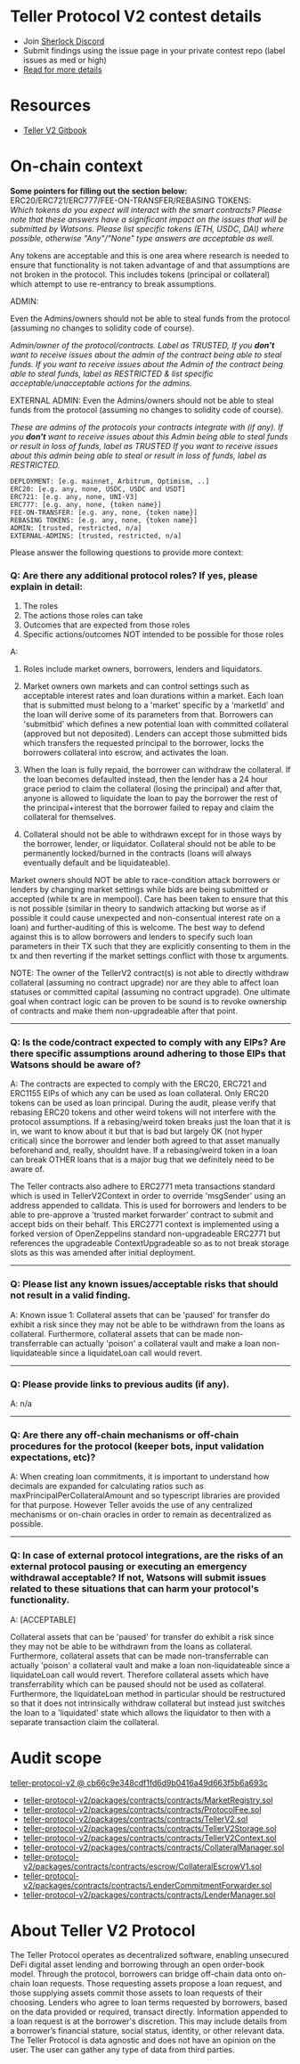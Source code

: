 
# Teller Protocol V2 contest details

- Join [Sherlock Discord](https://discord.gg/MABEWyASkp)
- Submit findings using the issue page in your private contest repo (label issues as med or high)
- [Read for more details](https://docs.sherlock.xyz/audits/watsons)

# Resources

- [Teller V2 Gitbook](https://docs.teller.org/teller-v2/)

# On-chain context
 

**Some pointers for filling out the section below:**  
ERC20/ERC721/ERC777/FEE-ON-TRANSFER/REBASING TOKENS:  
*Which tokens do you expect will interact with the smart contracts? Please note that these answers have a significant impact on the issues that will be submitted by Watsons. Please list specific tokens (ETH, USDC, DAI) where possible, otherwise "Any"/"None" type answers are acceptable as well.*

Any tokens are acceptable and this is one area where research is needed to ensure that functionality is not taken advantage of and that assumptions are not broken in the protocol. This includes tokens (principal or collateral) which attempt to use re-entrancy to break assumptions. 


ADMIN:

Even the Admins/owners should not be able to steal funds from the protocol (assuming no changes to solidity code of course).

*Admin/owner of the protocol/contracts.
Label as TRUSTED, If you **don't** want to receive issues about the admin of the contract being able to steal funds. 
If you want to receive issues about the Admin of the contract being able to steal funds, label as RESTRICTED & list specific acceptable/unacceptable actions for the admins.*

EXTERNAL ADMIN:
Even the Admins/owners should not be able to steal funds from the protocol (assuming no changes to solidity code of course).

*These are admins of the protocols your contracts integrate with (if any). 
If you **don't** want to receive issues about this Admin being able to steal funds or result in loss of funds, label as TRUSTED
If you want to receive issues about this admin being able to steal or result in loss of funds, label as RESTRICTED.*
 
```
DEPLOYMENT: [e.g. mainnet, Arbitrum, Optimism, ..]
ERC20: [e.g. any, none, USDC, USDC and USDT]
ERC721: [e.g. any, none, UNI-V3]
ERC777: [e.g. any, none, {token name}]
FEE-ON-TRANSFER: [e.g. any, none, {token name}]
REBASING TOKENS: [e.g. any, none, {token name}]
ADMIN: [trusted, restricted, n/a]
EXTERNAL-ADMINS: [trusted, restricted, n/a]
```


Please answer the following questions to provide more context: 
### Q: Are there any additional protocol roles? If yes, please explain in detail:
1) The roles
2) The actions those roles can take 
3) Outcomes that are expected from those roles 
4) Specific actions/outcomes NOT intended to be possible for those roles

A: 
1) Roles include market owners, borrowers, lenders and liquidators. 

2) Market owners own markets and can control settings such as acceptable interest rates and loan durations within a market.  Each loan that is submitted must belong to a 'market' specific by a 'marketId' and the loan will derive some of its parameters from that.   Borrowers can 'submitbid' which defines a new potential loan with committed collateral (approved but not deposited).  Lenders can accept those submitted bids which transfers the requested principal to the borrower, locks the borrowers collateral into escrow, and activates the loan. 

3)  When the loan is fully repaid, the borrower can withdraw the collateral.  If the loan becomes defaulted instead, then the lender has a 24 hour grace period to claim the collateral (losing the principal) and after that, anyone is allowed to liquidate the loan to pay the borrower the rest of the principal+interest that the borrower failed to repay and claim the collateral for themselves.  

4) Collateral should not be able to withdrawn except for in those ways by the borrower, lender, or liquidator.  Collateral should not be able to be permanently locked/burned in the contracts (loans will always eventually default and be liquidateable). 

Market owners should NOT be able to race-condition attack borrowers or lenders by changing market settings while bids are being submitted or accepted (while tx are in mempool).  Care has been taken to ensure that this is not possible (similar in theory to sandwich attacking but worse as if possible it could cause unexpected and non-consentual interest rate on a loan) and further-auditing of this is welcome.  The best way to defend against this is to allow borrowers and lenders to specify such loan parameters in their TX such that they are explicitly consenting to them in the tx and then reverting if the market settings conflict with those tx arguments. 



NOTE: The owner of the TellerV2 contract(s) is not able to directly withdraw collateral (assuming no contract upgrade) nor are they able to affect loan statuses or committed capital (assuming no contract upgrade).  One ultimate goal when contract logic can be proven to be sound is to revoke ownership of contracts and make them non-upgradeable after that point. 

___
### Q: Is the code/contract expected to comply with any EIPs? Are there specific assumptions around adhering to those EIPs that Watsons should be aware of?

A: The contracts are expected to comply with the ERC20, ERC721 and ERC1155 EIPs of which any can be used as loan collateral.  Only ERC20 tokens can be used as loan principal.  During the audit, please verify that rebasing ERC20 tokens and other weird tokens will not interfere with the protocol assumptions.  If a rebasing/weird token breaks just the loan that it is in, we want to know about it but that is bad but largely OK (not hyper critical) since the borrower and lender both agreed to that asset manually beforehand and, really, shouldnt have.  If a rebasing/weird token in a loan can break OTHER loans that is a major bug that we definitely need to be aware of.  

The Teller contracts also adhere to ERC2771 meta transactions standard which is used in TellerV2Context in order to override 'msgSender' using an address appended to calldata.  This is used for borrowers and lenders to be able to pre-approve a 'trusted market forwarder' contract to submit and accept bids on their behalf.  This ERC2771 context is implemented using a forked version of OpenZeppelins standard non-upgradeable ERC2771 but references the upgradeable ContextUpgradeable so as to not break storage slots as this was amended after initial deployment. 


___

### Q: Please list any known issues/acceptable risks that should not result in a valid finding.

A: Known issue 1: Collateral assets that can be 'paused' for transfer do exhibit a risk since they may not be able to be withdrawn from the loans as collateral. Furthermore, collateral assets that can be made non-transferrable can actually 'poison' a collateral vault and make a loan non-liquidateable since a liquidateLoan call would revert.  


____
### Q: Please provide links to previous audits (if any).
A: n/a

___

### Q: Are there any off-chain mechanisms or off-chain procedures for the protocol (keeper bots, input validation expectations, etc)? 

A: When creating loan commitments, it is important to understand how decimals are expanded for calculating ratios such as maxPrincipalPerCollateralAmount and so typescript libraries are provided for that purpose.  However Teller avoids the use of any centralized mechanisms or on-chain oracles in order to remain as decentralized as possible.  

_____

### Q: In case of external protocol integrations, are the risks of an external protocol pausing or executing an emergency withdrawal acceptable? If not, Watsons will submit issues related to these situations that can harm your protocol's functionality. 

A: [ACCEPTABLE] 

Collateral assets that can be 'paused' for transfer do exhibit a risk since they may not be able to be withdrawn from the loans as collateral. Furthermore, collateral assets that can be made non-transferrable can actually 'poison' a collateral vault and make a loan non-liquidateable since a liquidateLoan call would revert.  Therefore collateral assets which have transferrability which can be paused should not be used as collateral.  Furthermore, the liquidateLoan method in particular should be restructured so that it does not intrinsically withdraw collateral but instead just switches the loan to a 'liquidated' state which allows the liquidator to then with a separate transaction claim the collateral.  


# Audit scope


[teller-protocol-v2 @ cb66c9e348cdf1fd6d9b0416a49d663f5b6a693c](https://github.com/teller-protocol/teller-protocol-v2/tree/cb66c9e348cdf1fd6d9b0416a49d663f5b6a693c)
- [teller-protocol-v2/packages/contracts/contracts/MarketRegistry.sol](teller-protocol-v2/packages/contracts/contracts/MarketRegistry.sol)
- [teller-protocol-v2/packages/contracts/contracts/ProtocolFee.sol](teller-protocol-v2/packages/contracts/contracts/ProtocolFee.sol)
- [teller-protocol-v2/packages/contracts/contracts/TellerV2.sol](teller-protocol-v2/packages/contracts/contracts/TellerV2.sol)
- [teller-protocol-v2/packages/contracts/contracts/TellerV2Storage.sol](teller-protocol-v2/packages/contracts/contracts/TellerV2Storage.sol)
- [teller-protocol-v2/packages/contracts/contracts/TellerV2Context.sol](teller-protocol-v2/packages/contracts/contracts/TellerV2Context.sol)
- [teller-protocol-v2/packages/contracts/contracts/CollateralManager.sol](teller-protocol-v2/packages/contracts/contracts/CollateralManager.sol)
- [teller-protocol-v2/packages/contracts/contracts/escrow/CollateralEscrowV1.sol](teller-protocol-v2/packages/contracts/contracts/escrow/CollateralEscrowV1.sol)
- [teller-protocol-v2/packages/contracts/contracts/LenderCommitmentForwarder.sol](teller-protocol-v2/packages/contracts/contracts/LenderCommitmentForwarder.sol)
- [teller-protocol-v2/packages/contracts/contracts/LenderManager.sol](teller-protocol-v2/packages/contracts/contracts/LenderManager.sol)



# About Teller V2 Protocol
The Teller Protocol operates as decentralized software, enabling unsecured DeFi digital asset lending and borrowing through an open order-book model.
Through the protocol, borrowers can bridge off-chain data onto on-chain loan requests. Those requesting assets propose a loan request, and those supplying assets commit those assets to loan requests of their choosing. Lenders who agree to loan terms requested by borrowers, based on the data provided or required, transact directly.
Information appended to a loan request is at the borrower's discretion. This may include details from a borrower’s financial stature, social status, identity, or other relevant data. The Teller Protocol is data agnostic and does not have an opinion on the user. The user can gather any type of data from third parties.